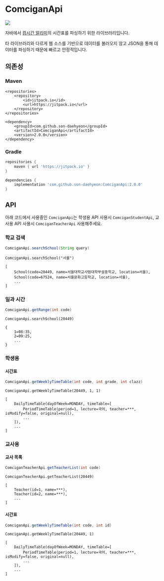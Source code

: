 # ComciganApi
[![](https://jitpack.io/v/ioloolo/ComciganApi.svg)](https://jitpack.io/#ioloolo/ComciganApi)

자바에서 [컴시간 알리미](http://xn--s39aj90b0nb2xw6xh.kr/)의 시간표를 파싱하기 위한 라이브러리입니다.

타 라이브러리와 다르게 웹 소스를 기반으로 데이터를 불러오지 않고 JSON을 통해 데이터를 파싱하기 때문에 빠르고 안정적입니다.

## 의존성
### Maven
```maven
<repositories>
    <repository>
        <id>jitpack.io</id>
        <url>https://jitpack.io</url>
    </repository>
</repositories>

<dependency>
    <groupId>com.github.son-daehyeon</groupId>
    <artifactId>ComciganApi</artifactId>
    <version>2.0.0</version>
</dependency>
```
### Gradle
```groovy
repositories {
    maven { url 'https://jitpack.io' }
}

dependencies {
    implementation 'com.github.son-daehyeon:ComciganApi:2.0.0'
}
```

## API
아래 코드에서 사용중인 `ComciganApi`는 학생용 API 사용시 `ComciganStudentApi`, 교사용 API 사용시 `ComciganTeacherApi` 사용해주세요.



### 학교 검색
```java
ComciganApi.searchSchool(String query)
```
```
ComciganApi.searchSchool("서울")

[
    School(code=20449, name=서울대학교사범대학부설중학교, location=서울),
    School(code=67524, name=서울문화고등학교, location=서울),
    ...
]
```

### 일과 시간
```java
ComciganApi.getRange(int code)
```
```
ComciganApi.searchSchool(20449)

{
    1=08:35,
    2=09:25,
    ...
}
```

### 학생용
#### 시간표
```java
ComciganApi.getWeeklyTimeTable(int code, int grade, int clazz)
```
```
ComciganApi.getWeeklyTimeTable(20449, 1, 1)

[
    DailyTimeTable(dayOfWeek=MONDAY, timeTable=[
        PeriodTimeTable(period=1, lecture=국어, teacher=***, isModify=false, original=null),
        ...
    ]),
    ...
]
```

### 교사용
#### 교사 목록
```java
ComciganTeacherApi.getTeacherList(int code)
```
```
ComciganTeacherApi.getTeacherList(20449)

[
    Teacher(id=1, name=***),
    Teacher(id=2, name=***),
    ...
]
```

#### 시간표
```java
ComciganApi.getWeeklyTimeTable(int code, int id)
```
```
ComciganApi.getWeeklyTimeTable(20449, 1)

[
    DailyTimeTable(dayOfWeek=MONDAY, timeTable=[
        PeriodTimeTable(period=1, lecture=국어, teacher=***, isModify=false, original=null),
        ...
    ]),
    ...
]
```
